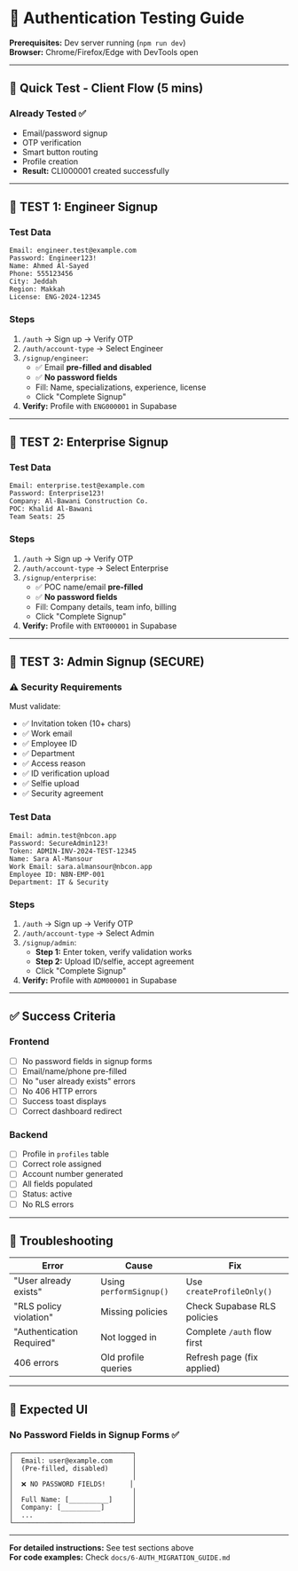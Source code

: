 # 🧪 Authentication Testing Guide

**Prerequisites:** Dev server running (`npm run dev`)  
**Browser:** Chrome/Firefox/Edge with DevTools open

---

## 🎯 **Quick Test - Client Flow (5 mins)**

### Already Tested ✅
- Email/password signup
- OTP verification
- Smart button routing
- Profile creation
- **Result:** CLI000001 created successfully

---

## 🧪 **TEST 1: Engineer Signup**

### Test Data
```
Email: engineer.test@example.com
Password: Engineer123!
Name: Ahmed Al-Sayed
Phone: 555123456
City: Jeddah
Region: Makkah
License: ENG-2024-12345
```

### Steps
1. `/auth` → Sign up → Verify OTP
2. `/auth/account-type` → Select Engineer
3. `/signup/engineer`:
   - ✅ Email **pre-filled and disabled**
   - ✅ **No password fields**
   - Fill: Name, specializations, experience, license
   - Click "Complete Signup"
4. **Verify:** Profile with `ENG000001` in Supabase

---

## 🧪 **TEST 2: Enterprise Signup**

### Test Data
```
Email: enterprise.test@example.com
Password: Enterprise123!
Company: Al-Bawani Construction Co.
POC: Khalid Al-Bawani
Team Seats: 25
```

### Steps
1. `/auth` → Sign up → Verify OTP
2. `/auth/account-type` → Select Enterprise
3. `/signup/enterprise`:
   - ✅ POC name/email **pre-filled**
   - ✅ **No password fields**
   - Fill: Company details, team info, billing
   - Click "Complete Signup"
4. **Verify:** Profile with `ENT000001` in Supabase

---

## 🧪 **TEST 3: Admin Signup (SECURE)**

### ⚠️ Security Requirements
Must validate:
- ✅ Invitation token (10+ chars)
- ✅ Work email
- ✅ Employee ID
- ✅ Department
- ✅ Access reason
- ✅ ID verification upload
- ✅ Selfie upload
- ✅ Security agreement

### Test Data
```
Email: admin.test@nbcon.app
Password: SecureAdmin123!
Token: ADMIN-INV-2024-TEST-12345
Name: Sara Al-Mansour
Work Email: sara.almansour@nbcon.app
Employee ID: NBN-EMP-001
Department: IT & Security
```

### Steps
1. `/auth` → Sign up → Verify OTP
2. `/auth/account-type` → Select Admin
3. `/signup/admin`:
   - **Step 1:** Enter token, verify validation works
   - **Step 2:** Upload ID/selfie, accept agreement
   - Click "Complete Signup"
4. **Verify:** Profile with `ADM000001` in Supabase

---

## ✅ **Success Criteria**

### Frontend
- [ ] No password fields in signup forms
- [ ] Email/name/phone pre-filled
- [ ] No "user already exists" errors
- [ ] No 406 HTTP errors
- [ ] Success toast displays
- [ ] Correct dashboard redirect

### Backend
- [ ] Profile in `profiles` table
- [ ] Correct role assigned
- [ ] Account number generated
- [ ] All fields populated
- [ ] Status: active
- [ ] No RLS errors

---

## 🐛 **Troubleshooting**

| Error | Cause | Fix |
|-------|-------|-----|
| "User already exists" | Using `performSignup()` | Use `createProfileOnly()` |
| "RLS policy violation" | Missing policies | Check Supabase RLS policies |
| "Authentication Required" | Not logged in | Complete `/auth` flow first |
| 406 errors | Old profile queries | Refresh page (fix applied) |

---

## 📸 **Expected UI**

### No Password Fields in Signup Forms ✅
```
┌──────────────────────────────┐
│  Email: user@example.com     │
│  (Pre-filled, disabled)      │
│                              │
│  ❌ NO PASSWORD FIELDS!      │
│                              │
│  Full Name: [__________]     │
│  Company: [__________]       │
│  ...                         │
└──────────────────────────────┘
```

---

**For detailed instructions:** See test sections above  
**For code examples:** Check `docs/6-AUTH_MIGRATION_GUIDE.md`
